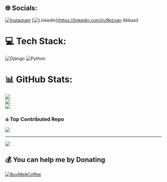 
## 🌐 Socials:
[![Instagram](https://img.shields.io/badge/Instagram-%23E4405F.svg?logo=Instagram&logoColor=white)](https://instagram.com/rezvanabbasi.official) 
[![LinkedIn](https://img.shields.io/badge/LinkedIn-%230077B5.svg?logo=linkedin&logoColor=white)](https://linkedin.com/in/Rezvan Abbasi) 

# 💻 Tech Stack:

![Django](https://img.shields.io/badge/django-%23092E20.svg?style=for-the-badge&logo=django&logoColor=white) ![Python](https://img.shields.io/badge/python-3670A0?style=for-the-badge&logo=python&logoColor=ffdd54)
# 📊 GitHub Stats:
![](https://github-readme-stats.vercel.app/api?username=rezvanabbasi&theme=dark&hide_border=true&include_all_commits=true&count_private=false)<br/>
![](https://github-readme-streak-stats.herokuapp.com/?user=rezvanabbasi&theme=dark&hide_border=true)<br/>
![](https://github-readme-stats.vercel.app/api/top-langs/?username=rezvanabbasi&theme=dark&hide_border=true&include_all_commits=true&count_private=false&layout=compact)

### 🔝 Top Contributed Repo
![](https://github-contributor-stats.vercel.app/api?username=rezvanabbasi&limit=5&theme=dark&combine_all_yearly_contributions=true)



---
[![](https://visitcount.itsvg.in/api?id=rezvanabbasi&icon=0&color=1)](https://visitcount.itsvg.in)

  ## 💰 You can help me by Donating
  [![BuyMeACoffee](https://img.shields.io/badge/Buy%20Me%20a%20Coffee-ffdd00?style=for-the-badge&logo=buy-me-a-coffee&logoColor=black)](https://buymeacoffee.com/reavanabbasi) 

  
<!-- Proudly created with GPRM ( https://gprm.itsvg.in ) -->
